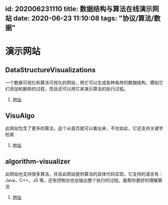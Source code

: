 id: 202006231110
title: 数据结构与算法在线演示网站
date: 2020-06-23 11:10:08
tags: "协议/算法/数据"
---------

# 演示网站


## DataStructureVisualizations

一个数据可视化和算法可视化的网站，用它可以生成各种各样的数据结构，模拟它们添加和删除的过程，而且还可以用它来演示算法的执行过程。

1. [地址](https://www.cs.usfca.edu/~galles/visualization/Algorithms.html)

## VisuAlgo

此网站包含了更多的算法，这个从首页就可以看出来，不仅如此，它还支持关键字检索

1. [地址](https://visualgo.net/zh)

## algorithm-visualizer

此网站也支持很多算法，并且此网站提供算法的具体代码实现，它支持的语言有：Java，C++，JS 等，还有控制台也会输出整个执行的过程，能帮你更好的理解算法

1. [地址](https://algorithm-visualizer.org/divide-and-conquer/quicksort)